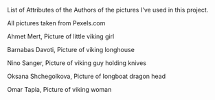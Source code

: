 List of Attributes of the Authors of the pictures I've used in this project.

All pictures taken from Pexels.com

Ahmet Mert, Picture of little viking girl

Barnabas Davoti, Picture of viking longhouse

Nino Sanger, Picture of viking guy holding knives

Oksana Shchegolkova, Picture of longboat dragon head 

Omar Tapia, Picture of viking woman